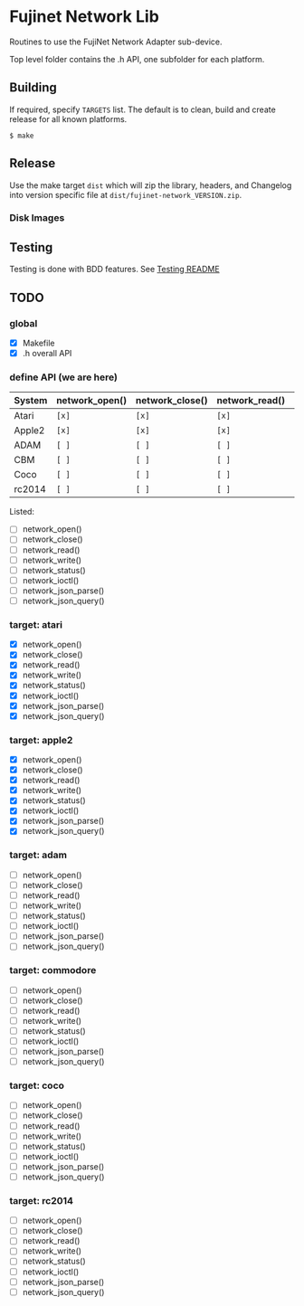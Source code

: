 # Fujinet Network Lib

Routines to use the FujiNet Network Adapter sub-device.

Top level folder contains the .h API, one subfolder for each platform.

## Building

If required, specify `TARGETS` list. The default is to clean, build and create release for all known platforms.

```shell
$ make
```

## Release

Use the make target `dist` which will zip the library, headers, and Changelog into version specific file at `dist/fujinet-network_VERSION.zip`.

### Disk Images

## Testing

Testing is done with BDD features. See [Testing README](testing/bdd-testing/README.md)

## TODO

### global

- [x] Makefile
- [x] .h overall API

### define API (we are here)

|System | network_open() | network_close() | network_read() | network_write() | network_status() | network_ioctl() | network_json_parse() | network_json_query() |
|-------|----------------|-----------------|----------------|-----------------|------------------|-----------------|----------------------|----------------------|
| Atari | `[x]`          |  `[x]`          | `[x]`          | `[x]`           | `[x]`            | `[x]`           | `[x]`                | `[x]`                |
| Apple2| `[x]`          |  `[x]`          | `[x]`          | `[x]`           | `[x]`            | `[x]`           | `[x]`                | `[x]`                |
| ADAM  | `[ ]`          |  `[ ]`          | `[ ]`          | `[ ]`           | `[ ]`            | `[ ]`           | `[ ]`                | `[ ]`                |
| CBM   | `[ ]`          |  `[ ]`          | `[ ]`          | `[ ]`           | `[ ]`            | `[ ]`           | `[ ]`                | `[ ]`                |
| Coco  | `[ ]`          |  `[ ]`          | `[ ]`          | `[ ]`           | `[ ]`            | `[ ]`           | `[ ]`                | `[ ]`                |
| rc2014| `[ ]`          |  `[ ]`          | `[ ]`          | `[ ]`           | `[ ]`            | `[ ]`           | `[ ]`                | `[ ]`                |

Listed:

- [ ] network_open()
- [ ] network_close()
- [ ] network_read()
- [ ] network_write()
- [ ] network_status()
- [ ] network_ioctl()
- [ ] network_json_parse()
- [ ] network_json_query()

### target: atari

- [x] network_open()
- [x] network_close()
- [x] network_read()
- [x] network_write()
- [x] network_status()
- [x] network_ioctl()
- [x] network_json_parse()
- [x] network_json_query()

### target: apple2

- [x] network_open()
- [x] network_close()
- [x] network_read()
- [x] network_write()
- [x] network_status()
- [x] network_ioctl()
- [x] network_json_parse()
- [x] network_json_query()

### target: adam

- [ ] network_open()
- [ ] network_close()
- [ ] network_read()
- [ ] network_write()
- [ ] network_status()
- [ ] network_ioctl()
- [ ] network_json_parse()
- [ ] network_json_query()

### target: commodore

- [ ] network_open()
- [ ] network_close()
- [ ] network_read()
- [ ] network_write()
- [ ] network_status()
- [ ] network_ioctl()
- [ ] network_json_parse()
- [ ] network_json_query()

### target: coco

- [ ] network_open()
- [ ] network_close()
- [ ] network_read()
- [ ] network_write()
- [ ] network_status()
- [ ] network_ioctl()
- [ ] network_json_parse()
- [ ] network_json_query()

### target: rc2014

- [ ] network_open()
- [ ] network_close()
- [ ] network_read()
- [ ] network_write()
- [ ] network_status()
- [ ] network_ioctl()
- [ ] network_json_parse()
- [ ] network_json_query()
